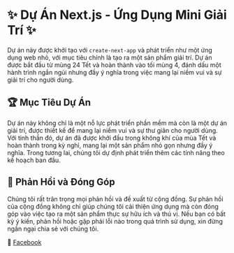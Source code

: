 # :sparkles: Dự Án Next.js - Ứng Dụng Mini Giải Trí :sparkles:

Dự án này được khởi tạo với `create-next-app` và phát triển như một ứng dụng web nhỏ, với mục tiêu chính là tạo ra một sản phẩm giải trí. Dự án được bắt đầu từ mùng 24 Tết và hoàn thành vào tối mùng 4, đánh dấu một hành trình ngắn ngủi nhưng đầy ý nghĩa trong việc mang lại niềm vui và sự giải trí cho người dùng.

## :trophy: Mục Tiêu Dự Án

Dự án này không chỉ là một nỗ lực phát triển phần mềm mà còn là một dự án giải trí, được thiết kế để mang lại niềm vui và sự thư giãn cho người dùng. Với tinh thần đó, dự án đã được khởi đầu trong không khí của mùa Tết và hoàn thành trong kỳ nghỉ, mang lại một sản phẩm nhỏ gọn nhưng đầy ý nghĩa. Trong tương lai, chúng tôi dự định phát triển thêm các tính năng theo kế hoạch ban đầu.

## :speech_balloon: Phản Hồi và Đóng Góp

Chúng tôi rất trân trọng mọi phản hồi và đề xuất từ cộng đồng. Sự phản hồi của cộng đồng không chỉ giúp chúng tôi cải thiện ứng dụng mà còn đóng góp vào việc tạo ra một sản phẩm thực sự hữu ích và thú vị. Nếu bạn có bất kỳ ý kiến, phản hồi hoặc gặp phải lỗi nào trong quá trình sử dụng, xin đừng ngần ngại chia sẻ với chúng tôi.

:link: [Facebook](https://www.facebook.com/caymuctieu)
